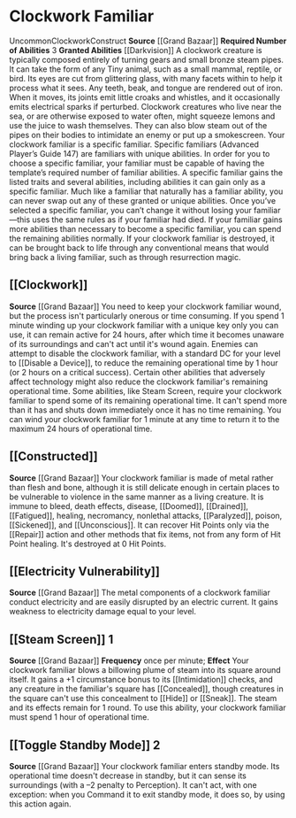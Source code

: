 ﻿---
id: '9'
name: Clockwork Familiar
source: '[[DATABASE/source/Grand Bazaar|Grand Bazaar]]'
trait: null

---
# Clockwork Familiar

<span class="trait-uncommon item-trait">Uncommon</span><span class="item-trait">Clockwork</span><span class="item-trait">Construct</span>
**Source** [[Grand Bazaar]]
**Required Number of Abilities** 3
**Granted Abilities** [[Darkvision]]
A clockwork creature is typically composed entirely of turning gears and small bronze steam pipes. It can take the form of any Tiny animal, such as a small mammal, reptile, or bird. Its eyes are cut from glittering glass, with many facets within to help it process what it sees. Any teeth, beak, and tongue are rendered out of iron. When it moves, its joints emit little croaks and whistles, and it occasionally emits electrical sparks if perturbed. Clockwork creatures who live near the sea, or are otherwise exposed to water often, might squeeze lemons and use the juice to wash themselves. They can also blow steam out of the pipes on their bodies to intimidate an enemy or put up a smokescreen. Your clockwork familiar is a specific familiar. Specific familiars (Advanced Player’s Guide 147) are familiars with unique abilities. In order for you to choose a specific familiar, your familiar must be capable of having the template’s required number of familiar abilities. A specific familiar gains the listed traits and several abilities, including abilities it can gain only as a specific familiar. Much like a familiar that naturally has a familiar ability, you can never swap out any of these granted or unique abilities. Once you’ve selected a specific familiar, you can’t change it without losing your familiar—this uses the same rules as if your familiar had died. If your familiar gains more abilities than necessary to become a specific familiar, you can spend the remaining abilities normally. If your clockwork familiar is destroyed, it can be brought back to life through any conventional means that would bring back a living familiar, such as through resurrection magic.

## [[Clockwork]]

**Source** [[Grand Bazaar]]
You need to keep your clockwork familiar wound, but the process isn't particularly onerous or time consuming. If you spend 1 minute winding up your clockwork familiar with a unique key only you can use, it can remain active for 24 hours, after which time it becomes unaware of its surroundings and can't act until it's wound again.
 Enemies can attempt to disable the clockwork familiar, with a standard DC for your level to [[Disable a Device]], to reduce the remaining operational time by 1 hour (or 2 hours on a critical success). Certain other abilities that adversely affect technology might also reduce the clockwork familiar's remaining operational time.
 Some abilities, like Steam Screen, require your clockwork familiar to spend some of its remaining operational time. It can't spend more than it has and shuts down immediately once it has no time remaining.
 You can wind your clockwork familiar for 1 minute at any time to return it to the maximum 24 hours of operational time.

## [[Constructed]]

**Source** [[Grand Bazaar]]
Your clockwork familiar is made of metal rather than flesh and bone, although it is still delicate enough in certain places to be vulnerable to violence in the same manner as a living creature. It is immune to bleed, death effects, disease, [[Doomed]], [[Drained]], [[Fatigued]], healing, necromancy, nonlethal attacks, [[Paralyzed]], poison, [[Sickened]], and [[Unconscious]]. It can recover Hit Points only via the [[Repair]] action and other methods that fix items, not from any form of Hit Point healing. It's destroyed at 0 Hit Points.

## [[Electricity Vulnerability]]

**Source** [[Grand Bazaar]]
The metal components of a clockwork familiar conduct electricity and are easily disrupted by an electric current. It gains weakness to electricity damage equal to your level.

## [[Steam Screen]] <span class="action-icon">1</span>

**Source** [[Grand Bazaar]]
**Frequency** once per minute; **Effect** Your clockwork familiar blows a billowing plume of steam into its square around itself. It gains a +1 circumstance bonus to its [[Intimidation]] checks, and any creature in the familiar's square has [[Concealed]], though creatures in the square can't use this concealment to [[Hide]] or [[Sneak]]. The steam and its effects remain for 1 round. To use this ability, your clockwork familiar must spend 1 hour of operational time.

## [[Toggle Standby Mode]] <span class="action-icon">2</span>

**Source** [[Grand Bazaar]]
Your clockwork familiar enters standby mode. Its operational time doesn't decrease in standby, but it can sense its surroundings (with a –2 penalty to Perception). It can't act, with one exception: when you Command it to exit standby mode, it does so, by using this action again.